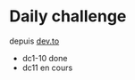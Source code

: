 # Daily challenge 

depuis [dev.to](https://dev.to/thepracticaldev/daily-challenge-1-string-peeler-4nep?signin=true)

* dc1-10 done
* dc11 en cours
